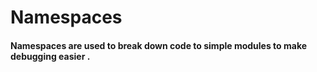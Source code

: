 <h1>Namespaces</h1>
<h4>Namespaces are used to break down code to simple modules to make debugging easier .</h4>
